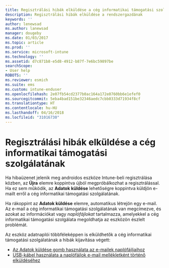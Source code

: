 ```yaml
---
title: Regisztrálási hibák elküldése a cég informatikai támogatási szolgálatának | Microsoft Docs
description: Regisztrálási hibák elküldése a rendszergazdának
keywords: ''
author: lenewsad
ms.author: lanewsad
manager: dougeby
ms.date: 01/03/2017
ms.topic: article
ms.prod: ''
ms.service: microsoft-intune
ms.technology: ''
ms.assetid: d7c871b8-e5d8-4912-b87f-7e6bc59897be
searchScope:
- User help
ROBOTS: ''
ms.reviewer: esmich
ms.suite: ems
ms.custom: intune-enduser
ms.openlocfilehash: 2e07fb54cd2377b0ac164a172e0760bb6e1efef0
ms.sourcegitcommit: 5eba4bad151be32346aedc7cbb0333d71934f8cf
ms.translationtype: HT
ms.contentlocale: hu-HU
ms.lasthandoff: 04/16/2018
ms.locfileid: "31016730"
---
```

# <a name="send-enrollment-errors-to-your-company-support"></a>Regisztrálási hibák elküldése a cég informatikai támogatási szolgálatának

Ha hibaüzenet jelenik meg androidos eszköze Intune-beli regisztrálása közben, az **Újra** elemre koppintva újból megpróbálkozhat a regisztrálással. Ha ez sem működik, az **Adatok küldése** lehetőségre koppintva küldjön e-mailt erről a cég informatikai támogatási szolgálatának.

Ha rákoppint az **Adatok küldése** elemre, automatikus létrejön egy e-mail. Az e-mail a cég informatikai támogatási szolgálatának van megcímezve, és azokat az információkat vagy _naplófájlokat_ tartalmazza, amelyekkel a cég informatikai támogatási szolgálata megoldhatja az eszközön észlelt problémát.

Az eszköz adatnaplói többféleképpen is elküldhetők a cég informatikai támogatási szolgálatának a hibák kijavítása végett:

- [Az Adatok küldése gomb használata az e-mailek naplófájljaihoz](send-logs-to-your-it-admin-by-email-android.md)
- [USB-kábel használata a naplófájlok e-mail mellékletként történő elküldéséhez](send-logs-to-your-it-admin-using-cable-android.md)
